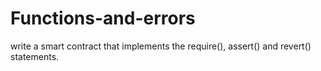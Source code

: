 # Functions-and-errors
write a smart contract that implements the require(), assert() and revert() statements.
